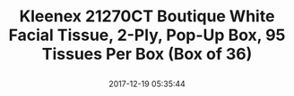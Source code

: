 ---
title: > #shorten me
  Kleenex 21270CT Boutique White Facial Tissue, 2-Ply, Pop-Up Box, 95 Tissues Per Box (Box of 36)
name: >
  Kleenex 21270CT Boutique White Facial Tissue, 2-Ply, Pop-Up Box, 95 Tissues Per Box (Box of 36)
date: "2017-12-19 05:35:44"
buy_now: "https://www.amazon.com/Kleenex-21270CT-Boutique-Facial-Tissues/dp/B0040ZOEYY?psc=1&SubscriptionId=AKIAIA5RBQIWQVTCUEUQ&tag=coldcutdeals-20&linkCode=xm2&camp=2025&creative=165953&creativeASIN=B0040ZOEYY"
description_markdown: >-

  - Each white Kleenex tissue is 8.4 x 8.2", 2-ply, absorbent, soft and strong (95 tissues per box, 36 boxes per case)

  - Kleenex is the world's number one face tissue brand, trusted by more consumers than any other

  - The Kleenex brand face tissue has an 80 year history of excellence and high performance

  - The low-alert dispenser keeps you ahead of run-outs (final 10 tissues are cream instead of white, so you'll know it's time to replace the box)

  - These bulk tissues are Forest Stewardship Council (FSC) certified


tweet_id_str: "942991816265228288"
price: "$99.99"
list_price: "$99.99"
deal_price: "$37.05"
you_save: "$62.94 (63%)"
asin: "B0040ZOEYY"
image: "https://images-na.ssl-images-amazon.com/images/I/51rfTsJGBAL.jpg"
---